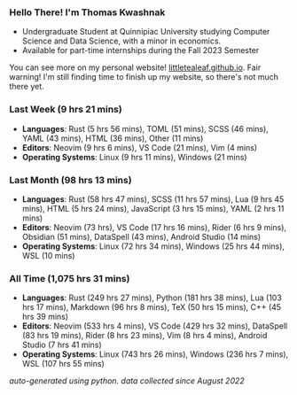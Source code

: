 
### Hello There! I'm Thomas Kwashnak

- Undergraduate Student at Quinnipiac University studying Computer Science and Data Science, with a minor in economics.
- Available for part-time internships during the Fall 2023 Semester

You can see more on my personal website! [littletealeaf.github.io](https://littletealeaf.github.io). Fair warning! I'm still finding time to finish up my website, so there's not much there yet.

### Last Week (9 hrs 21 mins)
- **Languages**: Rust (5 hrs 56 mins), TOML (51 mins), SCSS (46 mins), YAML (43 mins), HTML (36 mins), Other (11 mins)
- **Editors**: Neovim (9 hrs 6 mins), VS Code (21 mins), Vim (4 mins)
- **Operating Systems**: Linux (9 hrs 11 mins), Windows (21 mins)
    
### Last Month (98 hrs 13 mins)
- **Languages**: Rust (58 hrs 47 mins), SCSS (11 hrs 57 mins), Lua (9 hrs 45 mins), HTML (5 hrs 24 mins), JavaScript (3 hrs 15 mins), YAML (2 hrs 11 mins)
- **Editors**: Neovim (73 hrs), VS Code (17 hrs 16 mins), Rider (6 hrs 9 mins), Obsidian (51 mins), DataSpell (43 mins), Android Studio (14 mins)
- **Operating Systems**: Linux (72 hrs 34 mins), Windows (25 hrs 44 mins), WSL (10 mins)
    
### All Time (1,075 hrs 31 mins)
- **Languages**: Rust (249 hrs 27 mins), Python (181 hrs 38 mins), Lua (103 hrs 17 mins), Markdown (96 hrs 8 mins), TeX (50 hrs 15 mins), C++ (45 hrs 39 mins)
- **Editors**: Neovim (533 hrs 4 mins), VS Code (429 hrs 32 mins), DataSpell (83 hrs 19 mins), Rider (8 hrs 23 mins), Vim (8 hrs 4 mins), Android Studio (7 hrs 41 mins)
- **Operating Systems**: Linux (743 hrs 26 mins), Windows (236 hrs 7 mins), WSL (107 hrs 55 mins)
    

*auto-generated using python. data collected since August 2022*
